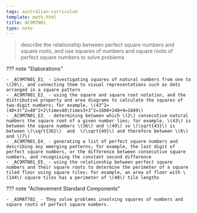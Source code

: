 ```yaml
---
tags: australian-curriculum
template: math.html
title: AC9M7N01
type: note
---
```

> describe the relationship between perfect square numbers and square roots, and use squares of numbers and square roots of perfect square numbers to solve problems

??? note "Elaborations"

	- _AC9M7N01_E1_ - investigating squares of natural numbers from one to \(20\), and connecting them to visual representations such as dots arranged in a square pattern
	- _AC9M7N01_E2_ - using the square and square root notation, and the distributive property and area diagrams to calculate the squares of two-digit numbers; for example, \(43^2=(40+3)^2=40^2+2\times40\times3+3^2=1600+240+9=1849\)
	- _AC9M7N01_E3_ - determining between which \(2\) consecutive natural numbers the square root of a given number lies; for example, \(43\) is between the square numbers \(36\) and \(49\) so \(\sqrt{43}\) is between \(\sqrt{36}\)  and  \(\sqrt{49}\) and therefore between \(6\) and \(7\)
	- _AC9M7N01_E4_ - generating a list of perfect square numbers and describing any emerging patterns; for example, the last digit of perfect square numbers, or the difference between consecutive square numbers, and recognising the constant second difference
	- _AC9M7N01_E5_ - using the relationship between perfect square numbers and their square roots to determine the perimeter of a square tiled floor using square tiles; for example, an area of floor with \(144\) square tiles has a perimeter of \(48\) tile lengths
??? note "Achievement Standard Components"

	- _ASMAT702_ - They solve problems involving squares of numbers and square roots of perfect square numbers.